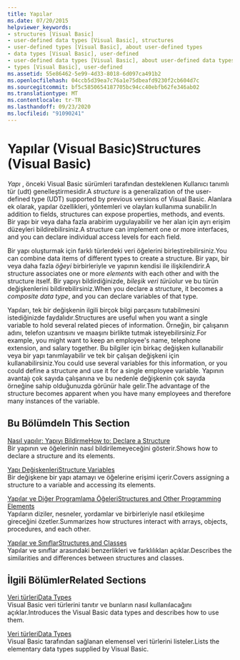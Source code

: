 ```yaml
---
title: Yapılar
ms.date: 07/20/2015
helpviewer_keywords:
- structures [Visual Basic]
- user-defined data types [Visual Basic], structures
- user-defined types [Visual Basic], about user-defined types
- data types [Visual Basic], user-defined
- user-defined data types [Visual Basic], about user-defined data types
- types [Visual Basic], user-defined
ms.assetid: 55e86462-5e99-4d33-8018-6d097ca491b2
ms.openlocfilehash: 04ccb5d39ea7c76a1e75dbeafd9230f2cb604d7c
ms.sourcegitcommit: bf5c5850654187705bc94cc40ebfb62fe346ab02
ms.translationtype: MT
ms.contentlocale: tr-TR
ms.lasthandoff: 09/23/2020
ms.locfileid: "91090241"
---
```

# <a name="structures-visual-basic"></a><span data-ttu-id="b62be-102">Yapılar (Visual Basic)</span><span class="sxs-lookup"><span data-stu-id="b62be-102">Structures (Visual Basic)</span></span>

<span data-ttu-id="b62be-103">*Yapı* , önceki Visual Basic sürümleri tarafından desteklenen Kullanıcı tanımlı tür (udt) genelleştirmesidir.</span><span class="sxs-lookup"><span data-stu-id="b62be-103">A *structure* is a generalization of the user-defined type (UDT) supported by previous versions of Visual Basic.</span></span> <span data-ttu-id="b62be-104">Alanlara ek olarak, yapılar özellikleri, yöntemleri ve olayları kullanıma sunabilir.</span><span class="sxs-lookup"><span data-stu-id="b62be-104">In addition to fields, structures can expose properties, methods, and events.</span></span> <span data-ttu-id="b62be-105">Bir yapı bir veya daha fazla arabirim uygulayabilir ve her alan için ayrı erişim düzeyleri bildirebilirsiniz.</span><span class="sxs-lookup"><span data-stu-id="b62be-105">A structure can implement one or more interfaces, and you can declare individual access levels for each field.</span></span>  
  
 <span data-ttu-id="b62be-106">Bir yapı oluşturmak için farklı türlerdeki veri öğelerini birleştirebilirsiniz.</span><span class="sxs-lookup"><span data-stu-id="b62be-106">You can combine data items of different types to create a structure.</span></span> <span data-ttu-id="b62be-107">Bir yapı, bir veya daha fazla *öğeyi* birbirleriyle ve yapının kendisi ile ilişkilendirir.</span><span class="sxs-lookup"><span data-stu-id="b62be-107">A structure associates one or more *elements* with each other and with the structure itself.</span></span> <span data-ttu-id="b62be-108">Bir yapıyı bildirdiğinizde, *bileşik veri türü*olur ve bu türün değişkenlerini bildirebilirsiniz.</span><span class="sxs-lookup"><span data-stu-id="b62be-108">When you declare a structure, it becomes a *composite data type*, and you can declare variables of that type.</span></span>  
  
 <span data-ttu-id="b62be-109">Yapıları, tek bir değişkenin ilgili birçok bilgi parçasını tutabilmesini istediğinizde faydalıdır.</span><span class="sxs-lookup"><span data-stu-id="b62be-109">Structures are useful when you want a single variable to hold several related pieces of information.</span></span> <span data-ttu-id="b62be-110">Örneğin, bir çalışanın adını, telefon uzantısını ve maaşını birlikte tutmak isteyebilirsiniz.</span><span class="sxs-lookup"><span data-stu-id="b62be-110">For example, you might want to keep an employee's name, telephone extension, and salary together.</span></span> <span data-ttu-id="b62be-111">Bu bilgiler için birkaç değişken kullanabilir veya bir yapı tanımlayabilir ve tek bir çalışan değişkeni için kullanabilirsiniz.</span><span class="sxs-lookup"><span data-stu-id="b62be-111">You could use several variables for this information, or you could define a structure and use it for a single employee variable.</span></span> <span data-ttu-id="b62be-112">Yapının avantajı çok sayıda çalışanına ve bu nedenle değişkenin çok sayıda örneğine sahip olduğunuzda görünür hale gelir.</span><span class="sxs-lookup"><span data-stu-id="b62be-112">The advantage of the structure becomes apparent when you have many employees and therefore many instances of the variable.</span></span>  
  
## <a name="in-this-section"></a><span data-ttu-id="b62be-113">Bu Bölümde</span><span class="sxs-lookup"><span data-stu-id="b62be-113">In This Section</span></span>  

 [<span data-ttu-id="b62be-114">Nasıl yapılır: Yapıyı Bildirme</span><span class="sxs-lookup"><span data-stu-id="b62be-114">How to: Declare a Structure</span></span>](how-to-declare-a-structure.md)  
 <span data-ttu-id="b62be-115">Bir yapının ve öğelerinin nasıl bildirilemeyeceğini gösterir.</span><span class="sxs-lookup"><span data-stu-id="b62be-115">Shows how to declare a structure and its elements.</span></span>  
  
 [<span data-ttu-id="b62be-116">Yapı Değişkenleri</span><span class="sxs-lookup"><span data-stu-id="b62be-116">Structure Variables</span></span>](structure-variables.md)  
 <span data-ttu-id="b62be-117">Bir değişkene bir yapı atamayı ve öğelerine erişimi içerir.</span><span class="sxs-lookup"><span data-stu-id="b62be-117">Covers assigning a structure to a variable and accessing its elements.</span></span>  
  
 [<span data-ttu-id="b62be-118">Yapılar ve Diğer Programlama Öğeleri</span><span class="sxs-lookup"><span data-stu-id="b62be-118">Structures and Other Programming Elements</span></span>](structures-and-other-programming-elements.md)  
 <span data-ttu-id="b62be-119">Yapıların diziler, nesneler, yordamlar ve birbirleriyle nasıl etkileşime gireceğini özetler.</span><span class="sxs-lookup"><span data-stu-id="b62be-119">Summarizes how structures interact with arrays, objects, procedures, and each other.</span></span>  
  
 [<span data-ttu-id="b62be-120">Yapılar ve Sınıflar</span><span class="sxs-lookup"><span data-stu-id="b62be-120">Structures and Classes</span></span>](structures-and-classes.md)  
 <span data-ttu-id="b62be-121">Yapılar ve sınıflar arasındaki benzerlikleri ve farklılıkları açıklar.</span><span class="sxs-lookup"><span data-stu-id="b62be-121">Describes the similarities and differences between structures and classes.</span></span>  
  
## <a name="related-sections"></a><span data-ttu-id="b62be-122">İlgili Bölümler</span><span class="sxs-lookup"><span data-stu-id="b62be-122">Related Sections</span></span>  

 [<span data-ttu-id="b62be-123">Veri türleri</span><span class="sxs-lookup"><span data-stu-id="b62be-123">Data Types</span></span>](index.md)  
 <span data-ttu-id="b62be-124">Visual Basic veri türlerini tanıtır ve bunların nasıl kullanılacağını açıklar.</span><span class="sxs-lookup"><span data-stu-id="b62be-124">Introduces the Visual Basic data types and describes how to use them.</span></span>  
  
 [<span data-ttu-id="b62be-125">Veri türleri</span><span class="sxs-lookup"><span data-stu-id="b62be-125">Data Types</span></span>](../../../language-reference/data-types/index.md)  
 <span data-ttu-id="b62be-126">Visual Basic tarafından sağlanan elemensel veri türlerini listeler.</span><span class="sxs-lookup"><span data-stu-id="b62be-126">Lists the elementary data types supplied by Visual Basic.</span></span>
